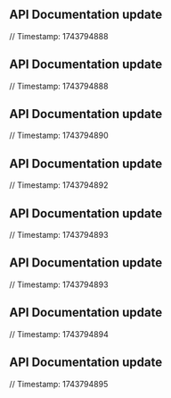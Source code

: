 ## API Documentation update
// Timestamp: 1743794888
## API Documentation update
// Timestamp: 1743794888
## API Documentation update
// Timestamp: 1743794890
## API Documentation update
// Timestamp: 1743794892
## API Documentation update
// Timestamp: 1743794893
## API Documentation update
// Timestamp: 1743794893
## API Documentation update
// Timestamp: 1743794894
## API Documentation update
// Timestamp: 1743794895
